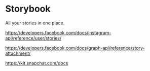 # Storybook
All your stories in one place.



https://developers.facebook.com/docs/instagram-api/reference/user/stories/



https://developers.facebook.com/docs/graph-api/reference/story-attachment/



https://kit.snapchat.com/docs
